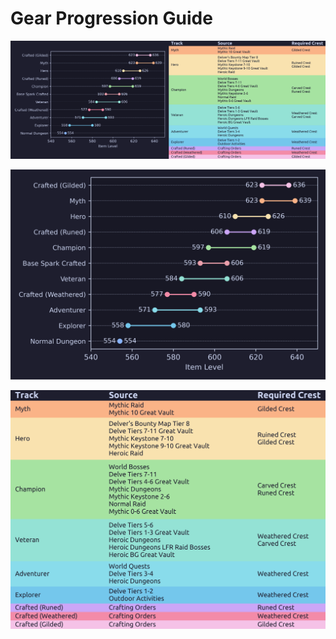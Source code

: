 
# Gear Progression Guide
![Gear Progression Report](https://github.com/MattressPadley/WoW-data/blob/main/img/gear_prog_report.png)

![Gear Progession Chart](https://github.com/MattressPadley/WoW-data/blob/main/img/gear_upgrade_chart.png)

![Gear Source Table](https://github.com/MattressPadley/WoW-data/blob/main/img/gear_source_table.png)